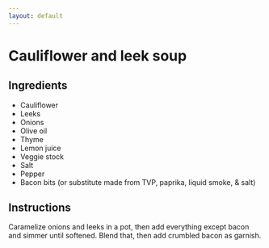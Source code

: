 ```yaml
---
layout: default
---
```

# Cauliflower and leek soup
## Ingredients
* Cauliflower
* Leeks
* Onions
* Olive oil
* Thyme
* Lemon juice
* Veggie stock
* Salt
* Pepper
* Bacon bits (or substitute made from TVP, paprika, liquid smoke, & salt)

## Instructions
Caramelize onions and leeks in a pot, then add everything except bacon and simmer until softened. Blend that, then add crumbled bacon as garnish.
